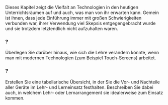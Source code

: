 Dieses Kapitel zeigt die Vielfalt an Technologien in den heutigen Unterrichtsräumen auf und auch, was man von ihr erwarten kann. Gemein ist ihnen, dass jede Einführung immer mit großen Schwierigkeiten verbunden war, ihrer Verwendung viel Skepsis entgegengebracht wurde und sie trotzdem letztendlich nicht aufzuhalten waren.

### ?

Überlegen Sie darüber hinaus, wie sich die Lehre verändern könnte, wenn man mit modernen Technologien (zum Beispiel Touch-Screens) arbeitet.

### ?

Erstellen Sie eine tabellarische Übersicht, in der Sie die Vor- und Nachteile aller Geräte im Lehr- und Lerneinsatz festhalten. Beschreiben Sie dabei auch, in welchem Lehr- oder Lernarrangement sie idealerweise zum Einsatz kommen.